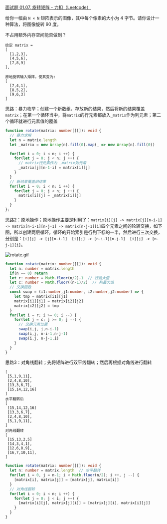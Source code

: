 [面试题 01.07. 旋转矩阵 - 力扣（Leetcode）](https://leetcode.cn/problems/rotate-matrix-lcci/description/)

给你一幅由 `N × N` 矩阵表示的图像，其中每个像素的大小为 4 字节。请你设计一种算法，将图像旋转 90 度。

不占用额外内存空间能否做到？

```
给定 matrix = 
[
  [1,2,3],
  [4,5,6],
  [7,8,9]
],

原地旋转输入矩阵，使其变为:
[
  [7,4,1],
  [8,5,2],
  [9,6,3]
]
```

思路：暴力枚举；创建一个新数组，存放新的结果，然后将新的结果覆盖`matrix`；在第一个循环当中，将`matrix`的行元素都放入`_matrix`作为列元素；第二个循环就进行元素值的覆盖

```typescript
function rotate(matrix: number[][]): void {
  // 暴力求解
  let n = matrix.length
  let _matrix = new Array(n).fill(0).map(_ => new Array(n).fill(0))

  for(let i = 0; i < n; i ++) {
    for(let j = 0; j < n; j ++) {
      // matrix行元素作为 _matrix列元素
      _matrix[j][n-1-i] = matrix[i][j]
    }
  }
  // 新结果覆盖旧结果
  for(let i = 0; i < n; i ++) {
    for(let j = 0; j < n; j ++) {
      matrix[i][j] = _matrix[i][j]
    }
  }
};
```

思路2：原地操作；原地操作主要是利用了：`matrix[i][j] -> matrix[j][n-i-1] -> matrix[n-i-1][n-j-1] -> matrix[n-j-1][i]`四个元素之间的轮转交换，如下图，所以创建两层循环，循环的开始索引是行列下标的一半，然后进行三次交换，分别是：`[i][j] -> [j][n-i-1]  [i][j] -> [n-i-1][n-j-1]  [i][j] -> [n-j-1][i]`。

![rotate.gif](https://pic.leetcode-cn.com/194630bf90343475a07278a0840d93ad891206acd50be1b81e75eb357d1e2c07-rotate.gif)

```typescript
function rotate(matrix: number[][]): void {
  let n: number = matrix.length
  if(n == 0) return
  let r: number = Math.floor(n/2)-1  // 行最大值
  let c: number = Math.floor((n-1)/2)  // 列最大值
  // 交换函数
  const swap = (i1:number,j1:number, i2:number,j2:number) => {
    let tmp = matrix[i1][j1]
    matrix[i1][j1] = matrix[i2][j2]
    matrix[i2][j2] = tmp
  }
  for(let i = r; i >= 0; i --) {
    for(let j = c; j >= 0; j --) {
      // 交换元素位置
      swap(i,j, j,n-i-1)
      swap(i,j, n-i-1,n-j-1)
      swap(i,j, n-j-1,i)
    }
  }
}
```

思路3：对角线翻转；先将矩阵进行双平线翻转；然后再根据对角线进行翻转

```
[
 [5,1,9,11],
 [2,4,8,10],
 [13,3,6,7],
 [15,14,12,16]
]
水平翻转后
[
 [15,14,12,16]
 [13,3,6,7],
 [2,4,8,10],
 [5,1,9,11],
]
对角线翻转
[
 [15,13,2,5]
 [14,3,4,1],
 [12,6,8,9],
 [16,7,10,11],
]
```

```typescript
function rotate(matrix: number[][]): void {
  let n: number = matrix.length  // 水平翻转
  for(let i = 0, j = n-1; i < Math.floor(n/2); i ++, j --) {
    [matrix[i], matrix[j]] = [matrix[j], matrix[i]]
  }
  // 对角线翻转
  for(let i = 0; i < n; i ++) {
    for(let j = 0; j < i; j ++) {
      [matrix[i][j], matrix[j][i]] = [matrix[j][i], matrix[i][j]]
    }
  }
}
```

